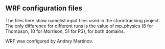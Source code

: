 ## WRF configuration files

The files here show namelist.input files used in the stormtracking project. The only difference for different runs is the value of mp_physics (8 for Thompson, 10 for Morrison, 51 for P3), for both domains.

WRF was configured by Andrey Martinov.
